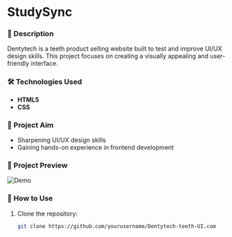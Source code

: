 # StudySync

### 📌 Description
Dentytech is a teeth product selling website built to test and improve UI/UX design skills. This project focuses on creating a visually appealing and user-friendly interface.

### 🛠️ Technologies Used
- **HTML5**  
- **CSS**  

### 🎯 Project Aim
- Sharpening UI/UX design skills  
- Gaining hands-on experience in frontend development  

### 📸 Project Preview
![Demo ](https://github.com/user-attachments/assets/43ab1ddf-d11a-4aa2-8871-b55febcc7c8b)

### 📂 How to Use
1. Clone the repository:  
   ```bash
   git clone https://github.com/yourusername/Dentytech-teeth-UI.com
